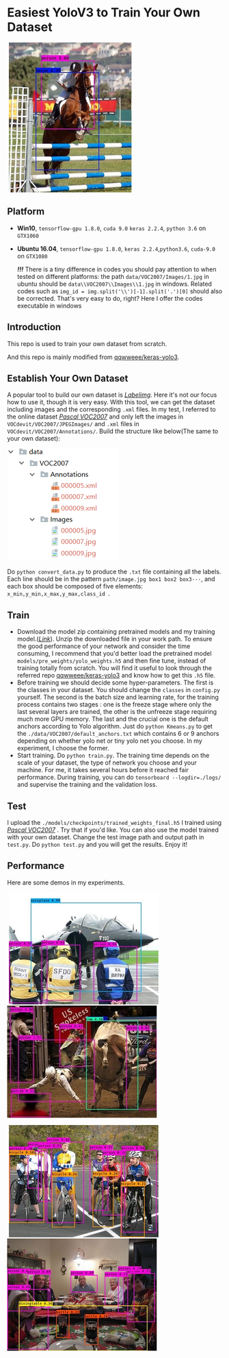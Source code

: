 #     Easiest YoloV3 to Train Your Own Dataset

​                                                     ![](./figures/000173_op.jpg)

## Platform

* **Win10**, ```tensorflow-gpu 1.8.0```, ```cuda 9.0``` ```keras 2.2.4```, ```python 3.6``` on ```GTX1060``` 

* **Ubuntu 16.04**, ```tensorflow-gpu 1.8.0```, ```keras 2.2.4```,```python3.6```, ```cuda-9.0``` on ```GTX1080```

  ***!!!*** There is a tiny difference in codes you should pay attention to when tested on different platforms: the path ```data/VOC2007/Images/1.jpg``` in ubuntu should be ```data\\VOC2007\\Images\\1.jpg``` in windows. Related codes such as ```img_id = img.split('\\')[-1].split('.')[0]``` should also be corrected. That's very easy to do, right? Here I offer the codes executable in windows

## Introduction
This repo is used to train your own dataset from scratch.

And this repo is mainly modified from [qqwweee/keras-yolo3](https://github.com/qqwweee/keras-yolo3). 

## Establish Your Own Dataset

A popular tool to build our own dataset is [*Labelimg*](https://github.com/tzutalin/labelImg). Here it's not our focus how to use it, though it is very easy. With this tool, we can get the dataset including images and the corresponding ```.xml``` files. In my test, I referred to the online dataset [*Pascal VOC2007*](http://host.robots.ox.ac.uk/pascal/VOC/voc2007/VOCtrainval_06-Nov-2007.tar) and only left the images in ```VOCdevit/VOC2007/JPEGImages/``` and ```.xml``` files in ```VOCdevit/VOC2007/Annotations/```. Build the structure like below(The same to your own dataset):

![](./figures/data_struct.png) 

Do ```python convert_data.py``` to produce the ```.txt``` file containing all the labels. Each line should be in the pattern ```path/image.jpg box1 box2 box3···```, and each box should be composed of five elements: ```x_min,y_min,x_max,y_max,class_id ```.

## Train

* Download the model zip containing pretrained models and my training model.([*Link*](https://www.jianguoyun.com/p/DVoaU2gQxcPVBxi9oNwB)). Unzip the downloaded file in your work path. To ensure the good performance of your network and consider the time consuming, I recommend that you'd better load the pretrained model  ```models/pre_weights/yolo_weights.h5``` and then fine tune, instead of training totally from scratch. You will find it useful to look through the referred repo [qqwweee/keras-yolo3](https://github.com/qqwweee/keras-yolo3) and know how to get this ```.h5``` file.
* Before training we should decide some hyper-parameters. The first is the classes in your dataset.  You should change the ```classes``` in ```config.py``` yourself. The second is the batch size and learning rate, for the training process contains two stages : one is the freeze stage where only the last several layers are trained, the other is the unfreeze stage requiring much more GPU memory.  The last and the crucial one is  the default anchors according to Yolo algorithm. Just do ```python Kmeans.py``` to get the ```./data/VOC2007/default_anchors.txt``` which contains 6 or 9 anchors depending on whether yolo net or tiny yolo net you choose. In my experiment, I choose the former.
* Start training. Do ```python train.py```. The training time depends on the scale of your dataset, the type of network you choose and your machine. For me, it takes several hours before it reached fair performance. During training, you can do ```tensorboard --logdir=./logs/``` and supervise the training and the validation loss.

## Test

I upload the ```./models/checkpoints/trained_weights_final.h5``` I trained using  [*Pascal VOC2007*](http://host.robots.ox.ac.uk/pascal/VOC/voc2007/VOCtrainval_06-Nov-2007.tar) . Try that if you'd like. You can also use the model trained with your own dataset. Change the test image path and output path in ```test.py```. Do ```python test.py``` and you will get the results. Enjoy it!

## Performance 

Here are some demos in my experiments.

​     ![](./figures/000480_op.jpg)    ![](./figures/001799_op.jpg)

​     ![](./figures/002069_op.jpg)    ![](./figures/002385_op.jpg)

